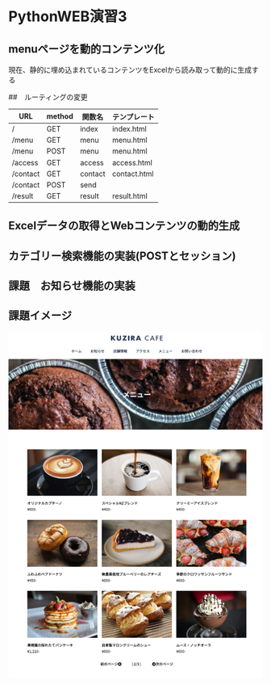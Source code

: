 # PythonWEB演習3

## menuページを動的コンテンツ化

現在、静的に埋め込まれているコンテンツをExcelから読み取って動的に生成する

##　ルーティングの変更

| URL | method | 関数名 | テンプレート |
| ---- | ---- |  ---- | ---- |
| / | GET | index | index.html |
| /menu | GET | menu | menu.html |
| /menu | POST | menu | menu.html |
| /access | GET | access | access.html |
| /contact | GET | contact | contact.html |
| /contact | POST | send | |
| /result | GET | result | result.html |

## Excelデータの取得とWebコンテンツの動的生成

## カテゴリー検索機能の実装(POSTとセッション)

## 課題　お知らせ機能の実装

## 課題イメージ
  
<img src="images/kujiracafe.png">